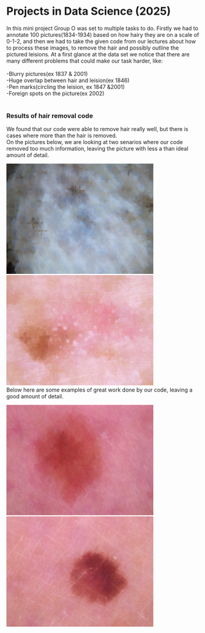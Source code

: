 # Projects in Data Science (2025)

In this mini project Group O was set to multiple tasks to do. Firstly we had to annotate 100 pictures(1834-1934) based on how hairy they are on a scale of 0-1-2,
and then we had to take the given code from our lectures about how to process these images, to remove the hair and possibly outline the pictured leisions.
At a first glance at the data set we notice that there are many different problems that could make our task harder, like:<br>
<br>
-Blurry pictures(ex 1837 & 2001)<br>
-Huge overlap between hair and leision(ex 1846)<br>
-Pen marks(circling the leision, ex 1847 &2001)<br>
-Foreign spots on the picture(ex 2002)<br>
<br>
### Results of hair removal code<br>
We found that our code were able to remove hair really well, but there is cases where more than the hair is removed.<br> 
On the pictures below, we are looking at two senarios where our code removed too much information, leaving the picture with less a than ideal amount of detail.<br>

![pic 5 not good](./processed_img_1846.png)<br>
![pic 6 not good](./processed_img_1848.png)<br>
Below here are some examples of great work done by our code, leaving a good amount of detail.<br>

![pic 7 good](./processed_img_1839.png)<br>
![pic 8 good](./processed_img_1838.png)<br>




